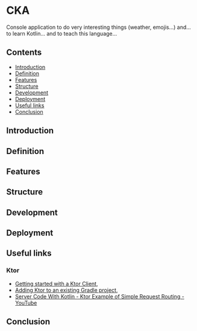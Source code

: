 # CKA

Console application to do very interesting things (weather, emojis...) and... to learn Kotlin... and to teach this language...

<a name="contents"></a>
## Contents

* [Introduction](#introduction)
* [Definition](#definition)
* [Features](#features)
* [Structure](#structure)
* [Development](#development)
* [Deployment](#deployment)
* [Useful links](#useful_links)
* [Conclusion](#conclusion)

<a name="introduction"></a>
## Introduction

<a name="definition"></a>
## Definition

<a name="features"></a>
## Features

<a name="structure"></a>
## Structure

<a name="development"></a>
## Development

<a name="Deployment"></a>
## Deployment

<a name="useful_links"></a>
## Useful links

<a name="ktor"></a>
### Ktor

* [Getting started with a Ktor Client](https://ktor.io/docs/getting-started-ktor-client.html),
* [Adding Ktor to an existing Gradle project](https://ktor.io/docs/gradle.html),
* [Server Code With Kotlin - Ktor Example of Simple Request Routing - YouTube](https://www.youtube.com/watch?v=zHQ7oBYSHrY)

<a name="conclusion"></a>
## Conclusion
